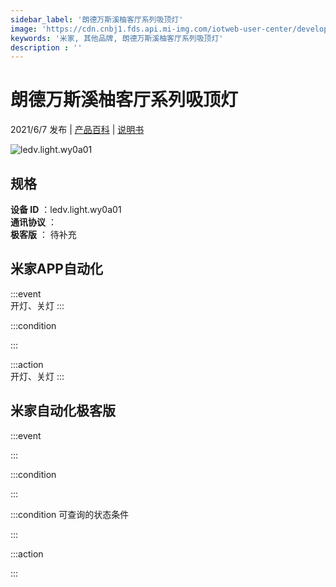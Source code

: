 ```yaml
---
sidebar_label: '朗德万斯溪柚客厅系列吸顶灯'
image: 'https://cdn.cnbj1.fds.api.mi-img.com/iotweb-user-center/developer_1679047808788lx7rZtPP.png?GalaxyAccessKeyId=AKVGLQWBOVIRQ3XLEW&Expires=9223372036854775807&Signature=dPB9L8spMDB8wck5dvjRVdJhTpM='
keywords: '米家, 其他品牌, 朗德万斯溪柚客厅系列吸顶灯'
description : ''
---
```

# 朗德万斯溪柚客厅系列吸顶灯

2021/6/7 发布 | [产品百科](https://home.mi.com/webapp/content/baike/product/index.html?model=ledv.light.wy0a01/) | [说明书](https://home.mi.com/views/introduction.html?model=ledv.light.wy0a01&region=cn)

![ledv.light.wy0a01](https://cdn.cnbj1.fds.api.mi-img.com/iotweb-user-center/developer_1679047808788lx7rZtPP.png?GalaxyAccessKeyId=AKVGLQWBOVIRQ3XLEW&Expires=9223372036854775807&Signature=dPB9L8spMDB8wck5dvjRVdJhTpM=)

## 规格  
> 
**设备 ID** ：ledv.light.wy0a01  
**通讯协议** ：  
**极客版**  ： 待补充 


## 米家APP自动化  

:::event  
开灯、关灯
:::

:::condition  

:::

:::action   
开灯、关灯
:::

## 米家自动化极客版  

:::event  

:::

:::condition  

:::

:::condition 可查询的状态条件  

:::

:::action  

:::

        
